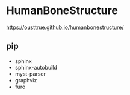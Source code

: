 # HumanBoneStructure

<https://ousttrue.github.io/humanbonestructure/>

## pip

* sphinx
* sphinx-autobuild
* myst-parser
* graphviz
* furo
